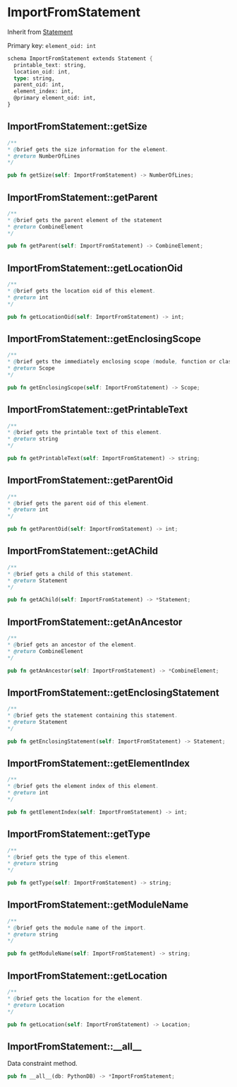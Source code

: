 # ImportFromStatement

Inherit from [Statement](./Statement.md)

Primary key: `element_oid: int`

```rust
schema ImportFromStatement extends Statement {
  printable_text: string,
  location_oid: int,
  type: string,
  parent_oid: int,
  element_index: int,
  @primary element_oid: int,
}
```
## ImportFromStatement::getSize

```java
/**
* @brief gets the size information for the element.
* @return NumberOfLines
*/
```
```rust
pub fn getSize(self: ImportFromStatement) -> NumberOfLines;
```
## ImportFromStatement::getParent

```java
/**
* @brief gets the parent element of the statement
* @return CombineElement 
*/
```
```rust
pub fn getParent(self: ImportFromStatement) -> CombineElement;
```
## ImportFromStatement::getLocationOid

```java
/**
* @brief gets the location oid of this element.
* @return int
*/
```
```rust
pub fn getLocationOid(self: ImportFromStatement) -> int;
```
## ImportFromStatement::getEnclosingScope

```java
/**
* @brief gets the immediately enclosing scope (module, function or class) whose body contains this statement.
* @return Scope 
*/
```
```rust
pub fn getEnclosingScope(self: ImportFromStatement) -> Scope;
```
## ImportFromStatement::getPrintableText

```java
/**
* @brief gets the printable text of this element.
* @return string
*/
```
```rust
pub fn getPrintableText(self: ImportFromStatement) -> string;
```
## ImportFromStatement::getParentOid

```java
/**
* @brief gets the parent oid of this element.
* @return int
*/
```
```rust
pub fn getParentOid(self: ImportFromStatement) -> int;
```
## ImportFromStatement::getAChild

```java
/**
* @brief gets a child of this statement.
* @return Statement 
*/
```
```rust
pub fn getAChild(self: ImportFromStatement) -> *Statement;
```
## ImportFromStatement::getAnAncestor

```java
/**
* @brief gets an ancestor of the element.
* @return CombineElement 
*/
```
```rust
pub fn getAnAncestor(self: ImportFromStatement) -> *CombineElement;
```
## ImportFromStatement::getEnclosingStatement

```java
/**
* @brief gets the statement containing this statement.
* @return Statement 
*/
```
```rust
pub fn getEnclosingStatement(self: ImportFromStatement) -> Statement;
```
## ImportFromStatement::getElementIndex

```java
/**
* @brief gets the element index of this element.
* @return int
*/
```
```rust
pub fn getElementIndex(self: ImportFromStatement) -> int;
```
## ImportFromStatement::getType

```java
/**
* @brief gets the type of this element.
* @return string
*/
```
```rust
pub fn getType(self: ImportFromStatement) -> string;
```
## ImportFromStatement::getModuleName

```java
/**
* @brief gets the module name of the import.
* @return string 
*/
```
```rust
pub fn getModuleName(self: ImportFromStatement) -> string;
```
## ImportFromStatement::getLocation

```java
/**
* @brief gets the location for the element.
* @return Location
*/
```
```rust
pub fn getLocation(self: ImportFromStatement) -> Location;
```
## ImportFromStatement::\_\_all\_\_

Data constraint method.

```rust
pub fn __all__(db: PythonDB) -> *ImportFromStatement;
```
